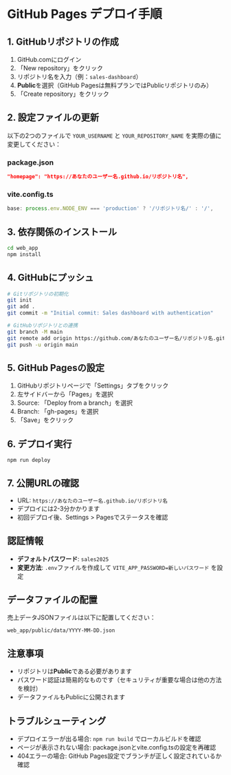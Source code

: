 # GitHub Pages デプロイ手順

## 1. GitHubリポジトリの作成

1. GitHub.comにログイン
2. 「New repository」をクリック
3. リポジトリ名を入力（例：`sales-dashboard`）
4. **Public**を選択（GitHub Pagesは無料プランではPublicリポジトリのみ）
5. 「Create repository」をクリック

## 2. 設定ファイルの更新

以下の2つのファイルで `YOUR_USERNAME` と `YOUR_REPOSITORY_NAME` を実際の値に変更してください：

### package.json
```json
"homepage": "https://あなたのユーザー名.github.io/リポジトリ名",
```

### vite.config.ts
```typescript
base: process.env.NODE_ENV === 'production' ? '/リポジトリ名/' : '/',
```

## 3. 依存関係のインストール

```bash
cd web_app
npm install
```

## 4. GitHubにプッシュ

```bash
# Gitリポジトリの初期化
git init
git add .
git commit -m "Initial commit: Sales dashboard with authentication"

# GitHubリポジトリとの連携
git branch -M main
git remote add origin https://github.com/あなたのユーザー名/リポジトリ名.git
git push -u origin main
```

## 5. GitHub Pagesの設定

1. GitHubリポジトリページで「Settings」タブをクリック
2. 左サイドバーから「Pages」を選択
3. Source: 「Deploy from a branch」を選択
4. Branch: 「gh-pages」を選択
5. 「Save」をクリック

## 6. デプロイ実行

```bash
npm run deploy
```

## 7. 公開URLの確認

- URL: `https://あなたのユーザー名.github.io/リポジトリ名`
- デプロイには2-3分かかります
- 初回デプロイ後、Settings > Pagesでステータスを確認

## 認証情報

- **デフォルトパスワード**: `sales2025`
- **変更方法**: `.env`ファイルを作成して `VITE_APP_PASSWORD=新しいパスワード` を設定

## データファイルの配置

売上データJSONファイルは以下に配置してください：
```
web_app/public/data/YYYY-MM-DD.json
```

## 注意事項

- リポジトリは**Public**である必要があります
- パスワード認証は簡易的なものです（セキュリティが重要な場合は他の方法を検討）
- データファイルもPublicに公開されます

## トラブルシューティング

- デプロイエラーが出る場合: `npm run build` でローカルビルドを確認
- ページが表示されない場合: package.jsonとvite.config.tsの設定を再確認
- 404エラーの場合: GitHub Pages設定でブランチが正しく設定されているか確認